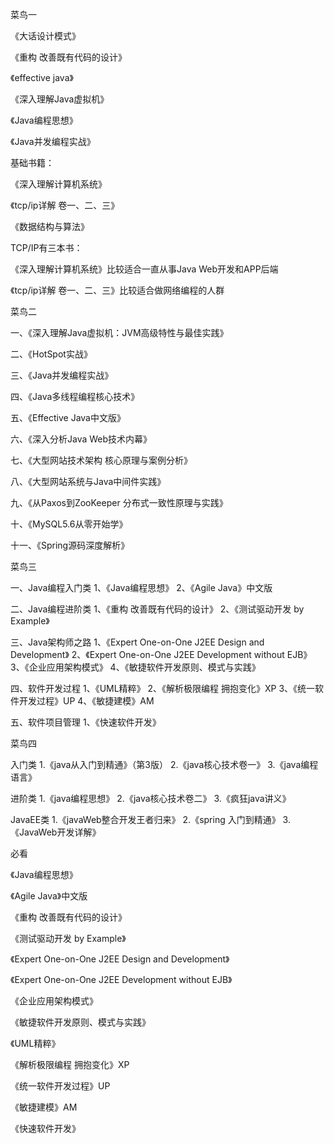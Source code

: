 菜鸟一

《大话设计模式》

《重构 改善既有代码的设计》

《effective java》

《深入理解Java虚拟机》

《Java编程思想》

《Java并发编程实战》

基础书籍：

《深入理解计算机系统》

《tcp/ip详解 卷一、二、三》

《数据结构与算法》

TCP/IP有三本书：

《深入理解计算机系统》比较适合一直从事Java Web开发和APP后端

《tcp/ip详解 卷一、二、三》比较适合做网络编程的人群


菜鸟二

一、《深入理解Java虚拟机：JVM高级特性与最佳实践》

二、《HotSpot实战》

三、《Java并发编程实战》

四、《Java多线程编程核心技术》

五、《Effective Java中文版》

六、《深入分析Java Web技术内幕》

七、《大型网站技术架构 核心原理与案例分析》

八、《大型网站系统与Java中间件实践》

九、《从Paxos到ZooKeeper 分布式一致性原理与实践》

十、《MySQL5.6从零开始学》

十一、《Spring源码深度解析》

菜鸟三

一、Java编程入门类
1、《Java编程思想》
2、《Agile Java》中文版

二、Java编程进阶类
1、《重构 改善既有代码的设计》
2、《测试驱动开发 by Example》

三、Java架构师之路
1、《Expert One-on-One J2EE Design and Development》
2、《Expert One-on-One J2EE Development without EJB》
3、《企业应用架构模式》
4、《敏捷软件开发原则、模式与实践》

四、软件开发过程
1、《UML精粹》
2、《解析极限编程 拥抱变化》XP
3、《统一软件开发过程》UP
4、《敏捷建模》AM

五、软件项目管理
1、《快速软件开发》

菜鸟四

入门类
1.《java从入门到精通》（第3版）
2.《java核心技术卷一》
3.《java编程语言》

进阶类
1.《java编程思想》
2.《java核心技术卷二》
3.《疯狂java讲义》

JavaEE类
1.《javaWeb整合开发王者归来》
2.《spring 入门到精通》
3.《JavaWeb开发详解》

必看

《Java编程思想》

《Agile Java》中文版

《重构 改善既有代码的设计》

《测试驱动开发 by Example》

《Expert One-on-One J2EE Design and Development》

《Expert One-on-One J2EE Development without EJB》

《企业应用架构模式》

《敏捷软件开发原则、模式与实践》

《UML精粹》

《解析极限编程 拥抱变化》XP

《统一软件开发过程》UP

《敏捷建模》AM

《快速软件开发》
